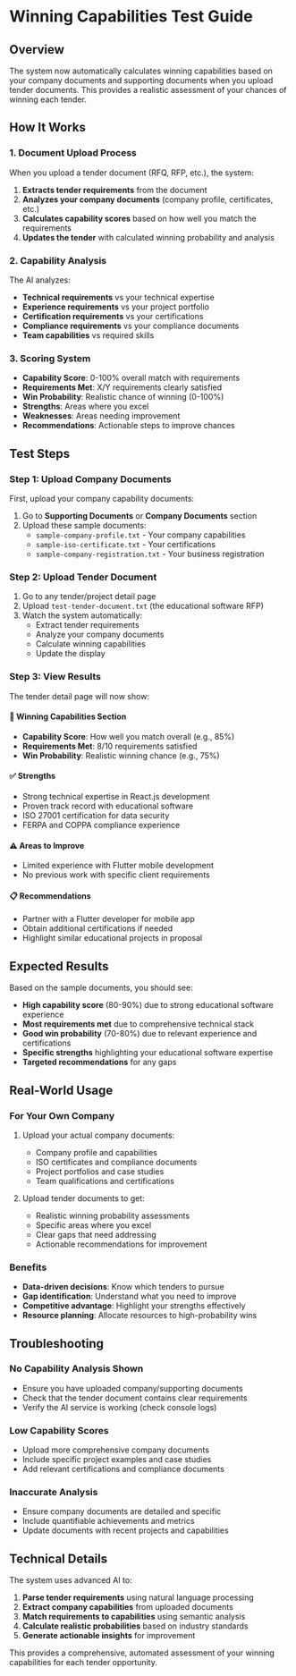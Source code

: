# Winning Capabilities Test Guide

## Overview
The system now automatically calculates winning capabilities based on your company documents and supporting documents when you upload tender documents. This provides a realistic assessment of your chances of winning each tender.

## How It Works

### 1. Document Upload Process
When you upload a tender document (RFQ, RFP, etc.), the system:
1. **Extracts tender requirements** from the document
2. **Analyzes your company documents** (company profile, certificates, etc.)
3. **Calculates capability scores** based on how well you match the requirements
4. **Updates the tender** with calculated winning probability and analysis

### 2. Capability Analysis
The AI analyzes:
- **Technical requirements** vs your technical expertise
- **Experience requirements** vs your project portfolio
- **Certification requirements** vs your certifications
- **Compliance requirements** vs your compliance documents
- **Team capabilities** vs required skills

### 3. Scoring System
- **Capability Score**: 0-100% overall match with requirements
- **Requirements Met**: X/Y requirements clearly satisfied
- **Win Probability**: Realistic chance of winning (0-100%)
- **Strengths**: Areas where you excel
- **Weaknesses**: Areas needing improvement
- **Recommendations**: Actionable steps to improve chances

## Test Steps

### Step 1: Upload Company Documents
First, upload your company capability documents:

1. Go to **Supporting Documents** or **Company Documents** section
2. Upload these sample documents:
   - `sample-company-profile.txt` - Your company capabilities
   - `sample-iso-certificate.txt` - Your certifications
   - `sample-company-registration.txt` - Your business registration

### Step 2: Upload Tender Document
1. Go to any tender/project detail page
2. Upload `test-tender-document.txt` (the educational software RFP)
3. Watch the system automatically:
   - Extract tender requirements
   - Analyze your company documents
   - Calculate winning capabilities
   - Update the display

### Step 3: View Results
The tender detail page will now show:

#### 🎯 Winning Capabilities Section
- **Capability Score**: How well you match overall (e.g., 85%)
- **Requirements Met**: 8/10 requirements satisfied
- **Win Probability**: Realistic winning chance (e.g., 75%)

#### ✅ Strengths
- Strong technical expertise in React.js development
- Proven track record with educational software
- ISO 27001 certification for data security
- FERPA and COPPA compliance experience

#### ⚠️ Areas to Improve
- Limited experience with Flutter mobile development
- No previous work with specific client requirements

#### 📋 Recommendations
- Partner with a Flutter developer for mobile app
- Obtain additional certifications if needed
- Highlight similar educational projects in proposal

## Expected Results

Based on the sample documents, you should see:
- **High capability score** (80-90%) due to strong educational software experience
- **Most requirements met** due to comprehensive technical stack
- **Good win probability** (70-80%) due to relevant experience and certifications
- **Specific strengths** highlighting your educational software expertise
- **Targeted recommendations** for any gaps

## Real-World Usage

### For Your Own Company
1. Upload your actual company documents:
   - Company profile and capabilities
   - ISO certificates and compliance documents
   - Project portfolios and case studies
   - Team qualifications and certifications

2. Upload tender documents to get:
   - Realistic winning probability assessments
   - Specific areas where you excel
   - Clear gaps that need addressing
   - Actionable recommendations for improvement

### Benefits
- **Data-driven decisions**: Know which tenders to pursue
- **Gap identification**: Understand what you need to improve
- **Competitive advantage**: Highlight your strengths effectively
- **Resource planning**: Allocate resources to high-probability wins

## Troubleshooting

### No Capability Analysis Shown
- Ensure you have uploaded company/supporting documents
- Check that the tender document contains clear requirements
- Verify the AI service is working (check console logs)

### Low Capability Scores
- Upload more comprehensive company documents
- Include specific project examples and case studies
- Add relevant certifications and compliance documents

### Inaccurate Analysis
- Ensure company documents are detailed and specific
- Include quantifiable achievements and metrics
- Update documents with recent projects and capabilities

## Technical Details

The system uses advanced AI to:
1. **Parse tender requirements** using natural language processing
2. **Extract company capabilities** from uploaded documents
3. **Match requirements to capabilities** using semantic analysis
4. **Calculate realistic probabilities** based on industry standards
5. **Generate actionable insights** for improvement

This provides a comprehensive, automated assessment of your winning capabilities for each tender opportunity.
